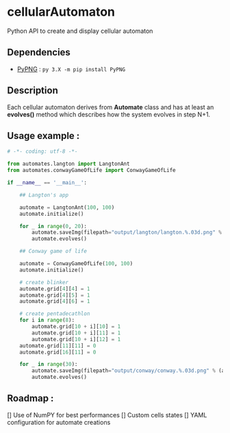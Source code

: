 
# cellularAutomaton

Python API to create and display cellular automaton

## Dependencies

- [PyPNG](https://github.com/drj11/pypng) : `py 3.X -m pip install PyPNG`

## Description

Each cellular automaton derives from **Automate** class and has at least an **evolves()** method which describes how the system evolves in step N+1.

## Usage example :

```python
# -*- coding: utf-8 -*-

from automates.langton import LangtonAnt
from automates.conwayGameOfLife import ConwayGameOfLife

if __name__ == '__main__':

    ## Langton's app

    automate = LangtonAnt(100, 100)
    automate.initialize()

    for _ in range(0, 20):
        automate.saveImg(filepath="output/langton/langton.%.03d.png" % (automate.step))
        automate.evolves()

    ## Conway game of life

    automate = ConwayGameOfLife(100, 100)
    automate.initialize()

    # create blinker
    automate.grid[4][4] = 1
    automate.grid[4][5] = 1
    automate.grid[4][6] = 1

    # create pentadecathlon
    for i in range(8):
        automate.grid[10 + i][10] = 1
        automate.grid[10 + i][11] = 1
        automate.grid[10 + i][12] = 1
    automate.grid[11][11] = 0
    automate.grid[16][11] = 0

    for _ in range(30):
        automate.saveImg(filepath="output/conway/conway.%.03d.png" % (automate.step))
        automate.evolves()
```

## Roadmap :

[] Use of NumPY for best performances
[] Custom cells states
[] YAML configuration for automate creations